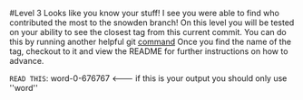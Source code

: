 #Level 3
Looks like you know your stuff!
I see you were able to find who contributed the most to the snowden branch!
On this level you will be tested on your ability to see the closest tag from this current commit.
You can do this by running another helpful git [command](http://git-scm.com/docs/git-describe)
Once you find the name of the tag, checkout to it and view the README for further instructions on how to advance. 

``READ THIS``: word-0-676767 <--- if this is your output you should only use ''word'' 

